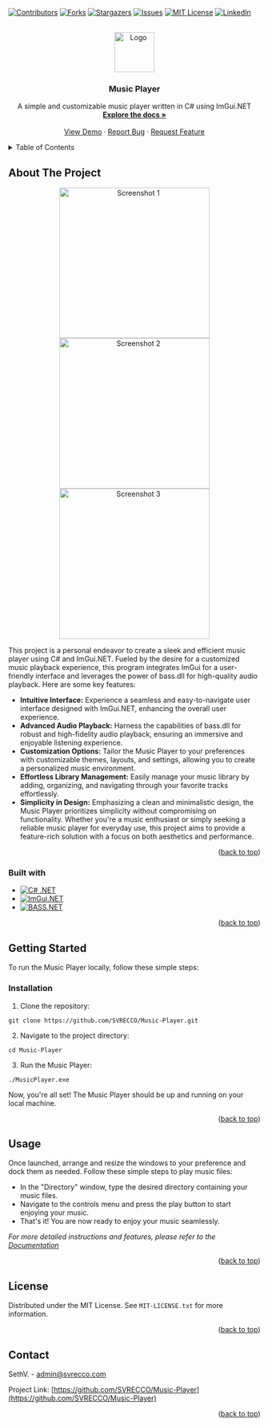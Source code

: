 <a name="readme-top"></a>
[![Contributors][contributors-shield]][contributors-url]
[![Forks][forks-shield]][forks-url]
[![Stargazers][stars-shield]][stars-url]
[![Issues][issues-shield]][issues-url]
[![MIT License](https://img.shields.io/github/license/SVRECCO/Music-Player?style=for-the-badge)](https://github.com/SVRECCO/Music-Player/blob/main/MIT-LICENSE.txt)
[![LinkedIn][linkedin-shield]][linkedin-url]

<br />
<div align="center">
  <a href="https://techstarwebsolutions.com/Icons/MusicPlayer.png">
    <img src="https://techstarwebsolutions.com/Icons/MusicPlayer.png" alt="Logo" width="80" height="80">
  </a>

  <h3 align="center">Music Player</h3>

  <p align="center">
    A simple and customizable music player written in C# using ImGui.NET
    <br />
    <a href="https://github.com/SVRECCO/Music-Player"><strong>Explore the docs »</strong></a>
    <br />
    <br />
    <a href="https://www.youtube.com/watch?v=ZN0oBAHGCnY">View Demo</a>
    ·
    <a href="https://github.com/SVRECCO/Music-Player/issues">Report Bug</a>
    ·
    <a href="https://github.com/SVRECCO/Music-Player/issues">Request Feature</a>
  </p>
</div>

<details>
  <summary>Table of Contents</summary>
  <ol>
    <li>
      <a href="#about-the-project">About The Project</a>
      <ul>
        <li><a href="#built-with">Built With</a></li>
      </ul>
    </li>
    <li>
      <a href="#getting-started">Getting Started</a>
      <ul>
        <li><a href="#installation">Installation</a></li>
      </ul>
    </li>
    <li><a href="#usage">Usage</a></li>
    <li><a href="#roadmap">Roadmap</a></li>
    <li><a href="#contributing">Contributing</a></li>
    <li><a href="#license">License</a></li>
    <li><a href="#contact">Contact</a></li>
    <li><a href="#acknowledgments">Acknowledgments</a></li>
  </ol>
</details>

## About The Project

<p align="center">
  <img src="https://techstarwebsolutions.com/Screenshots/MusicPlayerScreenshot.png" width="300" alt="Screenshot 1">
  <img src="https://techstarwebsolutions.com/Screenshots/MusicPlayerScreenshot2.png" width="300" alt="Screenshot 2">
  <img src="https://techstarwebsolutions.com/Screenshots/MusicPlayerScreenshot3.png" width="300" alt="Screenshot 3">
</p>

This project is a personal endeavor to create a sleek and efficient music player using C# and ImGui.NET. Fueled by the desire for a customized music playback experience, this program integrates ImGui for a user-friendly interface and leverages the power of bass.dll for high-quality audio playback. Here are some key features:
- **Intuitive Interface:** Experience a seamless and easy-to-navigate user interface designed with ImGui.NET, enhancing the overall user experience.
- **Advanced Audio Playback:** Harness the capabilities of bass.dll for robust and high-fidelity audio playback, ensuring an immersive and enjoyable listening experience.
- **Customization Options:** Tailor the Music Player to your preferences with customizable themes, layouts, and settings, allowing you to create a personalized music environment.
- **Effortless Library Management:** Easily manage your music library by adding, organizing, and navigating through your favorite tracks effortlessly.
- **Simplicity in Design:** Emphasizing a clean and minimalistic design, the Music Player prioritizes simplicity without compromising on functionality.
Whether you're a music enthusiast or simply seeking a reliable music player for everyday use, this project aims to provide a feature-rich solution with a focus on both aesthetics and performance.

<p align="right">(<a href="#readme-top">back to top</a>)</p>


### Built with
- [![C# .NET](https://img.shields.io/badge/C%23%20.NET-blue?style=for-the-badge&logo=c-sharp&logoColor=white)](https://docs.microsoft.com/en-us/dotnet/csharp/)
- [![ImGui.NET](https://img.shields.io/badge/ImGui.NET-lightgrey?style=for-the-badge&logo=imgui&logoColor=white)](https://github.com/mellinoe/ImGui.NET/)
- [![BASS.NET](https://img.shields.io/badge/BASS.NET-1a1a1a?style=for-the-badge&logo=audio&logoColor=white)](http://www.un4seen.com/)
  
<p align="right">(<a href="#readme-top">back to top</a>)</p>

## Getting Started
To run the Music Player locally, follow these simple steps:
### Installation
1. Clone the repository:
```
git clone https://github.com/SVRECCO/Music-Player.git
```
2. Navigate to the project directory:
```
cd Music-Player
```
3. Run the Music Player:
```
./MusicPlayer.exe
```
Now, you're all set! The Music Player should be up and running on your local machine.

<p align="right">(<a href="#readme-top">back to top</a>)</p>

## Usage

Once launched, arrange and resize the windows to your preference and dock them as needed. Follow these simple steps to play music files:
- In the "Directory" window, type the desired directory containing your music files.
- Navigate to the controls menu and press the play button to start enjoying your music.
- That's it! You are now ready to enjoy your music seamlessly.

_For more detailed instructions and features, please refer to the [Documentation](https://example.com)_

<p align="right">(<a href="#readme-top">back to top</a>)</p>

## License

Distributed under the MIT License. See `MIT-LICENSE.txt` for more information.

<p align="right">(<a href="#readme-top">back to top</a>)</p>

## Contact
SethV. - admin@svrecco.com

Project Link: [https://github.com/SVRECCO/Music-Player](https://github.com/SVRECCO/Music-Player)

<p align="right">(<a href="#readme-top">back to top</a>)</p>

[contributors-shield]: https://img.shields.io/github/contributors/SVRECCO/Music-Player.svg?style=for-the-badge
[contributors-url]: https://github.com/SVRECCO/Music-Player/graphs/contributors
[forks-shield]: https://img.shields.io/github/forks/SVRECCO/Music-Player.svg?style=for-the-badge
[forks-url]: https://github.com/SVRECCO/Music-Player/network/members
[stars-shield]: https://img.shields.io/github/stars/SVRECCO/Music-Player.svg?style=for-the-badge
[stars-url]: https://github.com/SVRECCO/Music-Player/stargazers
[issues-shield]: https://img.shields.io/github/issues/SVRECCO/Music-Player.svg?style=for-the-badge
[issues-url]: https://github.com/SVRECCO/Music-Player/issues
[linkedin-shield]: https://img.shields.io/badge/-LinkedIn-black.svg?style=for-the-badge&logo=linkedin&colorB=555
[linkedin-url]: https://linkedin.com/in/TheRealSethV
[product-screenshot]: images/screenshot.png
[Next.js]: https://img.shields.io/badge/next.js-000000?style=for-the-badge&logo=nextdotjs&logoColor=white
[Next-url]: https://nextjs.org/
[React.js]: https://img.shields.io/badge/React-20232A?style=for-the-badge&logo=react&logoColor=61DAFB
[React-url]: https://reactjs.org/
[Vue.js]: https://img.shields.io/badge/Vue.js-35495E?style=for-the-badge&logo=vuedotjs&logoColor=4FC08D
[Vue-url]: https://vuejs.org/
[Angular.io]: https://img.shields.io/badge/Angular-DD0031?style=for-the-badge&logo=angular&logoColor=white
[Angular-url]: https://angular.io/
[Svelte.dev]: https://img.shields.io/badge/Svelte-4A4A55?style=for-the-badge&logo=svelte&logoColor=FF3E00
[Svelte-url]: https://svelte.dev/
[Laravel.com]: https://img.shields.io/badge/Laravel-FF2D20?style=for-the-badge&logo=laravel&logoColor=white
[Laravel-url]: https://laravel.com
[Bootstrap.com]: https://img.shields.io/badge/Bootstrap-563D7C?style=for-the-badge&logo=bootstrap&logoColor=white
[Bootstrap-url]: https://getbootstrap.com
[JQuery.com]: https://img.shields.io/badge/jQuery-0769AD?style=for-the-badge&logo=jquery&logoColor=white
[JQuery-url]: https://jquery.com 
